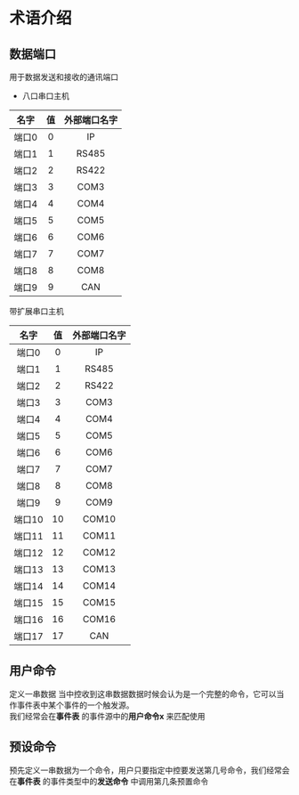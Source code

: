 # 术语介绍  

## 数据端口
用于数据发送和接收的通讯端口  

- 八口串口主机  

|   **名字**   |   **值**  |   **外部端口名字**   |
| :--------: |  :--------:  | :-------: |
| 端口0   |  0   |   IP  |
| 端口1   |  1   |    RS485    |
| 端口2   |  2   |   RS422  |
| 端口3   |  3   |   COM3  |
| 端口4   |  4   |   COM4  |
| 端口5   |  5   |   COM5  |
| 端口6   |  6   |   COM6  |
| 端口7   |  7   |   COM7  |
| 端口8   |  8   |   COM8  |
| 端口9   |  9   |   CAN   |


带扩展串口主机

|   **名字**   |   **值**  |   **外部端口名字**   |
| :--------: |  :--------:  | :-------: |
| 端口0   |  0   |   IP  |
| 端口1   |  1   |    RS485    |
| 端口2   |  2   |   RS422  |
| 端口3   |  3   |   COM3  |
| 端口4   |  4   |   COM4  |
| 端口5   |  5   |   COM5  |
| 端口6   |  6   |   COM6  |
| 端口7   |  7   |   COM7  |
| 端口8   |  8   |   COM8  |
| 端口9   |  9   |   COM9  |
| 端口10   |  10   |   COM10  |
| 端口11   |  11  |   COM11  |
| 端口12   |  12   |   COM12  |
| 端口13   |  13   |   COM13  |
| 端口14   |  14   |   COM14  |
| 端口15   |  15   |   COM15  |
| 端口16   |  16   |   COM16  |
| 端口17   |  17   |   CAN  |


## 用户命令

定义一串数据 当中控收到这串数据数据时候会认为是一个完整的命令，它可以当作事件表中某个事件的一个触发源。  
我们经常会在**事件表** 的事件源中的**用户命令x**  来匹配使用


## 预设命令
预先定义一串数据为一个命令，用户只要指定中控要发送第几号命令，我们经常会在**事件表** 的事件类型中的**发送命令** 中调用第几条预置命令